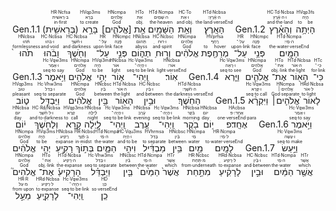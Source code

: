 
<rt>Gen.1.1</rt> <RUBY><ruby><ruby>(בְּרֵאשִׁ֖ית)<rt>in·first</rt></ruby><rt>ב·רֵאשִׁית</rt></ruby><rt>HR·Ncfsa</rt></RUBY> <RUBY><ruby><ruby>בָּרָ֣א<rt>to create</rt></ruby><rt>בָּרָא</rt></ruby><rt>HVqp3ms</rt></RUBY> <RUBY><ruby><ruby>[אֱלֹהִ֑ים]<rt>God</rt></ruby><rt>אֱלֹהִים</rt></ruby><rt>HNcmpa</rt></RUBY> <RUBY><ruby><ruby>אֵ֥ת<rt>obj.</rt></ruby><rt>אֵת</rt></ruby><rt>HTo</rt></RUBY> <RUBY><ruby><ruby>הַשָּׁמַ֖יִם<rt>the·heaven</rt></ruby><rt>ה·שָׁמַיִם</rt></ruby><rt>HTd·Ncmpa</rt></RUBY> <RUBY><ruby><ruby>וְאֵ֥ת<rt>and·obj.</rt></ruby><rt>ו·אֵת</rt></ruby><rt>HC·To</rt></RUBY> <RUBY><ruby><ruby>הָאָֽרֶץ׃<rt>the·land·verseEnd</rt></ruby><rt>ה·אֶ֫רֶץ·׃</rt></ruby><rt>HTd·Ncbsa</rt></RUBY> <rt>Gen.1.2</rt> <RUBY><ruby><ruby>וְהָאָ֗רֶץ<rt>and·the·land</rt></ruby><rt>ו·ה·אֶ֫רֶץ</rt></ruby><rt>HC·Td·Ncbsa</rt></RUBY> <RUBY><ruby><ruby>הָיְתָ֥ה<rt>to be</rt></ruby><rt>הָיָה</rt></ruby><rt>HVqp3fs</rt></RUBY> <RUBY><ruby><ruby>תֹ֙הוּ֙<rt>formlessness</rt></ruby><rt>תֹּ֫הוּ</rt></ruby><rt>HNcbsa</rt></RUBY> <RUBY><ruby><ruby>וָבֹ֔הוּ<rt>and·void</rt></ruby><rt>ו·בֹּהוּ</rt></ruby><rt>HC·Ncbsa</rt></RUBY> <RUBY><ruby><ruby>וְחֹ֖שֶׁךְ<rt>and·darkness</rt></ruby><rt>ו·חֹ֫שֶׁךְ</rt></ruby><rt>HC·Ncbsa</rt></RUBY> <RUBY><ruby><ruby>עַל־<rt>upon·link</rt></ruby><rt>עַל·־</rt></ruby><rt>HR</rt></RUBY> <RUBY><ruby><ruby>פְּנֵ֣י<rt>face</rt></ruby><rt>פָּנֶה</rt></ruby><rt>HNcmpc</rt></RUBY> <RUBY><ruby><ruby>תְה֑וֹם<rt>abyss</rt></ruby><rt>תְּהוֹם</rt></ruby><rt>HNcbsa</rt></RUBY> <RUBY><ruby><ruby>וְר֣וּחַ<rt>and·spirit</rt></ruby><rt>ו·רוּחַ</rt></ruby><rt>HC·Ncbsc</rt></RUBY> <RUBY><ruby><ruby>אֱלֹהִ֔ים<rt>God</rt></ruby><rt>אֱלֹהִים</rt></ruby><rt>HNcmpa</rt></RUBY> <RUBY><ruby><ruby>מְרַחֶ֖פֶת<rt>to hover</rt></ruby><rt>רָחַף</rt></ruby><rt>HVprfsa</rt></RUBY> <RUBY><ruby><ruby>עַל־<rt>upon·link</rt></ruby><rt>עַל·־</rt></ruby><rt>HR</rt></RUBY> <RUBY><ruby><ruby>פְּנֵ֥י<rt>face</rt></ruby><rt>פָּנֶה</rt></ruby><rt>HNcmpc</rt></RUBY> <RUBY><ruby><ruby>הַמָּֽיִם׃<rt>the·water·verseEnd</rt></ruby><rt>ה·מַי·׃</rt></ruby><rt>HTd·Ncmpa</rt></RUBY>
<rt>Gen.1.3</rt> <RUBY><ruby><ruby>וַיֹּ֥אמֶר<rt>seq·to say</rt></ruby><rt>ו·אָמַר</rt></ruby><rt>Hc·Vqw3ms</rt></RUBY> <RUBY><ruby><ruby>אֱלֹהִ֖ים<rt>God</rt></ruby><rt>אֱלֹהִים</rt></ruby><rt>HNcmpa</rt></RUBY> <RUBY><ruby><ruby>יְהִ֣י<rt>to be</rt></ruby><rt>הָיָה</rt></ruby><rt>HVqi3ms</rt></RUBY> <RUBY><ruby><ruby>א֑וֹר<rt>light</rt></ruby><rt>אוֹר</rt></ruby><rt>HNcbsa</rt></RUBY> <RUBY><ruby><ruby>וַֽיְהִי־<rt>seq·to be·link</rt></ruby><rt>ו·הָיָה·־</rt></ruby><rt>Hc·Vqw3ms</rt></RUBY> <RUBY><ruby><ruby>אֽוֹר׃<rt>light·verseEnd</rt></ruby><rt>אוֹר·׃</rt></ruby><rt>HNcbsa</rt></RUBY>
<rt>Gen.1.4</rt> <RUBY><ruby><ruby>וַיַּ֧רְא<rt>seq·to see</rt></ruby><rt>ו·רָאָה</rt></ruby><rt>Hc·Vqw3ms</rt></RUBY> <RUBY><ruby><ruby>אֱלֹהִ֛ים<rt>God</rt></ruby><rt>אֱלֹהִים</rt></ruby><rt>HNcmpa</rt></RUBY> <RUBY><ruby><ruby>אֶת־<rt>obj.·link</rt></ruby><rt>אֵת·־</rt></ruby><rt>HTo</rt></RUBY> <RUBY><ruby><ruby>הָא֖וֹר<rt>the·light</rt></ruby><rt>ה·אוֹר</rt></ruby><rt>HTd·Ncbsa</rt></RUBY> <RUBY><ruby><ruby>כִּי־<rt>for·link</rt></ruby><rt>כִּי·־</rt></ruby><rt>HTc</rt></RUBY> <RUBY><ruby><ruby>ט֑וֹב<rt>pleasant</rt></ruby><rt>טוֹב</rt></ruby><rt>HVqp3ms</rt></RUBY> <RUBY><ruby><ruby>וַיַּבְדֵּ֣ל<rt>seq·to separate</rt></ruby><rt>ו·בָּדַל</rt></ruby><rt>Hc·Vhw3ms</rt></RUBY> <RUBY><ruby><ruby>אֱלֹהִ֔ים<rt>God</rt></ruby><rt>אֱלֹהִים</rt></ruby><rt>HNcmpa</rt></RUBY> <RUBY><ruby><ruby>בֵּ֥ין<rt>between</rt></ruby><rt>בַּ֫יִן</rt></ruby><rt>HNcbsc</rt></RUBY> <RUBY><ruby><ruby>הָא֖וֹר<rt>the·light</rt></ruby><rt>ה·אוֹר</rt></ruby><rt>HTd·Ncbsa</rt></RUBY> <RUBY><ruby><ruby>וּבֵ֥ין<rt>and·between</rt></ruby><rt>ו·בַּ֫יִן</rt></ruby><rt>HC·Ncbsc</rt></RUBY> <RUBY><ruby><ruby>הַחֹֽשֶׁךְ׃<rt>the·darkness·verseEnd</rt></ruby><rt>ה·חֹ֫שֶׁךְ·׃</rt></ruby><rt>HTd·Ncbsa</rt></RUBY>
<rt>Gen.1.5</rt> <RUBY><ruby><ruby>וַיִּקְרָ֨א<rt>seq·to call</rt></ruby><rt>ו·קָרָא</rt></ruby><rt>Hc·Vqw3ms</rt></RUBY> <RUBY><ruby><ruby>אֱלֹהִ֤ים׀<rt>God·separate</rt></ruby><rt>אֱלֹהִים·׀</rt></ruby><rt>HNcmpa</rt></RUBY> <RUBY><ruby><ruby>לָאוֹר֙<rt>to·light</rt></ruby><rt>ל·אוֹר</rt></ruby><rt>HRd·Ncbsa</rt></RUBY> <RUBY><ruby><ruby>י֔וֹם<rt>day</rt></ruby><rt>יוֹם</rt></ruby><rt>HNcbsa</rt></RUBY> <RUBY><ruby><ruby>וְלַחֹ֖שֶׁךְ<rt>and·to·darkness</rt></ruby><rt>ו·ל·חֹ֫שֶׁךְ</rt></ruby><rt>HC·Rd/Ncbsa</rt></RUBY> <RUBY><ruby><ruby>קָ֣רָא<rt>to call</rt></ruby><rt>קָרָא</rt></ruby><rt>HVqp3ms</rt></RUBY> <RUBY><ruby><ruby>לָ֑יְלָה<rt>night</rt></ruby><rt>לַ֫יְלָה</rt></ruby><rt>HNcbsa</rt></RUBY> <RUBY><ruby><ruby>וַֽיְהִי־<rt>seq·to be·link</rt></ruby><rt>ו·הָיָה·־</rt></ruby><rt>Hc·Vqw3ms</rt></RUBY> <RUBY><ruby><ruby>עֶ֥רֶב<rt>evening</rt></ruby><rt>עֶ֫רֶב</rt></ruby><rt>HNcbsa</rt></RUBY> <RUBY><ruby><ruby>וַֽיְהִי־<rt>seq·to be·link</rt></ruby><rt>ו·הָיָה·־</rt></ruby><rt>Hc·Vqw3ms</rt></RUBY> <RUBY><ruby><ruby>בֹ֖קֶר<rt>morning</rt></ruby><rt>בֹּ֫קֶר</rt></ruby><rt>HNcbsa</rt></RUBY> <RUBY><ruby><ruby>י֥וֹם<rt>day</rt></ruby><rt>יוֹם</rt></ruby><rt>HNcbsa</rt></RUBY> <RUBY><ruby><ruby>אֶחָֽד׃פ<rt>one·verseEnd·para</rt></ruby><rt>אֶחָד·׃·פ</rt></ruby><rt>HAcbsa</rt></RUBY>
<rt>Gen.1.6</rt> <RUBY><ruby><ruby>וַיֹּ֣אמֶר<rt>seq·to say</rt></ruby><rt>ו·אָמַר</rt></ruby><rt>Hc·Vqw3ms</rt></RUBY> <RUBY><ruby><ruby>אֱלֹהִ֔ים<rt>God</rt></ruby><rt>אֱלֹהִים</rt></ruby><rt>HNcmpa</rt></RUBY> <RUBY><ruby><ruby>יְהִ֥י<rt>to be</rt></ruby><rt>הָיָה</rt></ruby><rt>HVqi3ms</rt></RUBY> <RUBY><ruby><ruby>רָקִ֖יעַ<rt>expanse</rt></ruby><rt>רָקִיעַ</rt></ruby><rt>HNcbsa</rt></RUBY> <RUBY><ruby><ruby>בְּת֣וֹךְ<rt>in·midst</rt></ruby><rt>ב·תָּ֫וֶךְ</rt></ruby><rt>HR·Ncbsc</rt></RUBY> <RUBY><ruby><ruby>הַמָּ֑יִם<rt>the·water</rt></ruby><rt>ה·מַי</rt></ruby><rt>HTd·Ncmpa</rt></RUBY> <RUBY><ruby><ruby>וִיהִ֣י<rt>and·to be</rt></ruby><rt>ו·הָיָה</rt></ruby><rt>HC·Vqu3ms</rt></RUBY> <RUBY><ruby><ruby>מַבְדִּ֔יל<rt>to separate</rt></ruby><rt>בָּדַל</rt></ruby><rt>HVhrmsa</rt></RUBY> <RUBY><ruby><ruby>בֵּ֥ין<rt>between</rt></ruby><rt>בַּ֫יִן</rt></ruby><rt>HNcbsc</rt></RUBY> <RUBY><ruby><ruby>מַ֖יִם<rt>water</rt></ruby><rt>מַי</rt></ruby><rt>HNcmpa</rt></RUBY> <RUBY><ruby><ruby>לָמָֽיִם׃<rt>to·water·verseEnd</rt></ruby><rt>ל·מַי·׃</rt></ruby><rt>HR·Ncmpa</rt></RUBY>
<rt>Gen.1.7</rt> <RUBY><ruby><ruby>וַיַּ֣עַשׂ<rt>seq·to make</rt></ruby><rt>ו·עָשָׂה</rt></ruby><rt>Hc·Vqw3ms</rt></RUBY> <RUBY><ruby><ruby>אֱלֹהִים֮<rt>God</rt></ruby><rt>אֱלֹהִים</rt></ruby><rt>HNcmpa</rt></RUBY> <RUBY><ruby><ruby>אֶת־<rt>obj.·link</rt></ruby><rt>אֵת·־</rt></ruby><rt>HTo</rt></RUBY> <RUBY><ruby><ruby>הָרָקִיעַ֒<rt>the·expanse</rt></ruby><rt>ה·רָקִיעַ</rt></ruby><rt>HTd·Ncbsa</rt></RUBY> <RUBY><ruby><ruby>וַיַּבְדֵּ֗ל<rt>seq·to separate</rt></ruby><rt>ו·בָּדַל</rt></ruby><rt>Hc·Vhw3ms</rt></RUBY> <RUBY><ruby><ruby>בֵּ֤ין<rt>between</rt></ruby><rt>בַּ֫יִן</rt></ruby><rt>HNcbsc</rt></RUBY> <RUBY><ruby><ruby>הַמַּ֙יִם֙<rt>the·water</rt></ruby><rt>ה·מַי</rt></ruby><rt>HTd·Ncmpa</rt></RUBY> <RUBY><ruby><ruby>אֲשֶׁר֙<rt>which</rt></ruby><rt>אֲשֶׁר</rt></ruby><rt>HTr</rt></RUBY> <RUBY><ruby><ruby>מִתַּ֣חַת<rt>from·underneath</rt></ruby><rt>מ·תַּחַת</rt></ruby><rt>HR·Ncbsc</rt></RUBY> <RUBY><ruby><ruby>לָרָקִ֔יעַ<rt>to·expanse</rt></ruby><rt>ל·רָקִיעַ</rt></ruby><rt>HRd·Ncbsa</rt></RUBY> <RUBY><ruby><ruby>וּבֵ֣ין<rt>and·between</rt></ruby><rt>ו·בַּ֫יִן</rt></ruby><rt>HC·Ncbsc</rt></RUBY> <RUBY><ruby><ruby>הַמַּ֔יִם<rt>the·water</rt></ruby><rt>ה·מַי</rt></ruby><rt>HTd·Ncmpa</rt></RUBY> <RUBY><ruby><ruby>אֲשֶׁ֖ר<rt>which</rt></ruby><rt>אֲשֶׁר</rt></ruby><rt>HTr</rt></RUBY> <RUBY><ruby><ruby>מֵעַ֣ל<rt>from·upon</rt></ruby><rt>מ·עַל</rt></ruby><rt>HR·R</rt></RUBY> <RUBY><ruby><ruby>לָרָקִ֑יעַ<rt>to·expanse</rt></ruby><rt>ל·רָקִיעַ</rt></ruby><rt>HRd·Ncbsa</rt></RUBY> <RUBY><ruby><ruby>וַֽיְהִי־<rt>seq·to be·link</rt></ruby><rt>ו·הָיָה·־</rt></ruby><rt>Hc·Vqw3ms</rt></RUBY> <RUBY><ruby><ruby>כֵֽן׃<rt>so·verseEnd</rt></ruby><rt>כֵּן·׃</rt></ruby><rt>HD</rt></RUBY>


